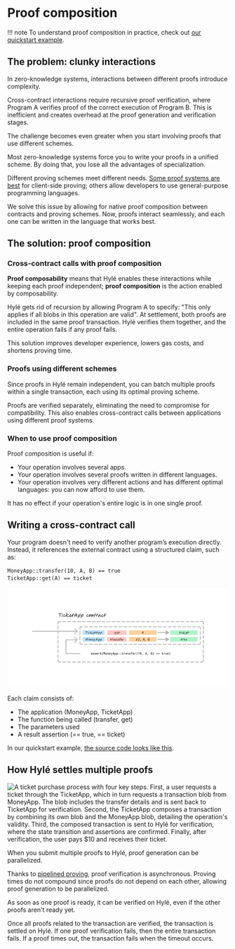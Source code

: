 # Proof composition

!!! note
    To understand proof composition in practice, check out [our quickstart example](../quickstart/example/proof-composition.md).

## The problem: clunky interactions

In zero-knowledge systems, interactions between different proofs introduce complexity.

Cross-contract interactions require recursive proof verification, where Program A verifies proof of the correct execution of Program B. This is inefficient and creates overhead at the proof generation and verification stages.

The challenge becomes even greater when you start involving proofs that use different schemes.

Most zero-knowledge systems force you to write your proofs in a unified scheme. By doing that, you lose all the advantages of specialization.

Different proving schemes meet different needs. [Some proof systems are best](./proof-generation.md) for client-side proving; others allow developers to use general-purpose programming languages.

We solve this issue by allowing for native proof composition between contracts and proving schemes. Now, proofs interact seamlessly, and each one can be written in the language that works best.

## The solution: proof composition

### Cross-contract calls with proof composition

**Proof composability** means that Hylé enables these interactions while keeping each proof independent; **proof composition** is the action enabled by composability.

Hylé gets rid of recursion by allowing Program A to specify: "This only applies if all blobs in this operation are valid". At settlement, both proofs are included in the same proof transaction. Hylé verifies them together, and the entire operation fails if any proof fails.

This solution improves developer experience, lowers gas costs, and shortens proving time.

### Proofs using different schemes

Since proofs in Hylé remain independent, you can batch multiple proofs within a single transaction, each using its optimal proving scheme.

Proofs are verified separately, eliminating the need to compromise for compatibility. This also enables cross-contract calls between applications using different proof systems.

### When to use proof composition

Proof composition is useful if:

- Your operation involves several apps.
- Your operation involves several proofs written in different languages.
- Your operation involves very different actions and has different optimal languages: you can now afford to use them.

It has no effect if your operation's entire logic is in one single proof.

## Writing a cross-contract call

Your program doesn't need to verify another program’s execution directly. Instead, it references the external contract using a structured claim, such as:

```md
MoneyApp::transfer(10, A, B) == true
TicketApp::get(A) == ticket
```

![An example of a blob with two transactions. For App A, the function called is get for a parameter A, and leads to a ticket. For App B, the function is a transfer of 10 from A to B and has the result true.](../assets/img/proof-composition-blob.jpg)

Each claim consists of:

- The application (MoneyApp, TicketApp)
- The function being called (transfer, get)
- The parameters used
- A result assertion (== true, == ticket)

In our quickstart example, [the source code looks like this](https://github.com/Hyle-org/examples/blob/492501ebe6caad8a0fbe3f286f0f51f0ddca537c/ticket-app/contract/src/lib.rs#L44-L66).

## How Hylé settles multiple proofs

![A ticket purchase process with four key steps. First, a user requests a ticket through the TicketApp, which in turn requests a transaction blob from MoneyApp. The blob includes the transfer details and is sent back to TicketApp for verification. Second, the TicketApp composes a transaction by combining its own blob and the MoneyApp blob, detailing the operation's validity. Third, the composed transaction is sent to Hylé for verification, where the state transition and assertions are confirmed. Finally, after verification, the user pays $10 and receives their ticket.](../assets/img/proof-composition-flow.jpg)

When you submit multiple proofs to Hylé, proof generation can be parallelized.

Thanks to [pipelined proving](./pipelined-proving.md), proof verification is asynchronous. Proving times do not compound since proofs do not depend on each other, allowing proof generation to be parallelized.

As soon as one proof is ready, it can be verified on Hylé, even if the other proofs aren't ready yet.

Once all proofs related to the transaction are verified, the transaction is settled on Hylé. If one proof verification fails, then the entire transaction fails. If a proof times out, the transaction fails when the timeout occurs.
